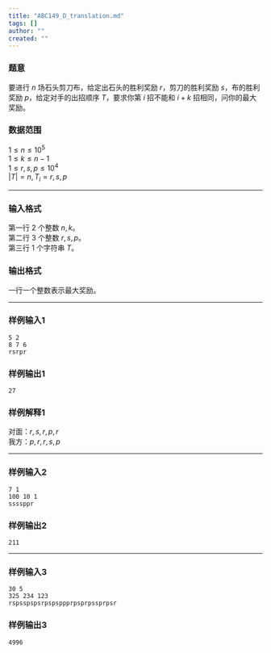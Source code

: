 ```yaml
---
title: "ABC149_D_translation.md"
tags: []
author: ""
created: ""
---
```


### 题意 
要进行 $n$ 场石头剪刀布，给定出石头的胜利奖励 $r$，剪刀的胜利奖励 $s$，布的胜利奖励 $p$，给定对手的出招顺序 $T$，要求你第 $i$ 招不能和 $i+k$ 招相同，问你的最大奖励。
### 数据范围
$1\le n\le10^5$  
$1\le k\le n-1$  
$1\le r,s,p\le10^4$  
$|T|=n,T_i={r,s,p}$

---
### 输入格式
第一行 $2$ 个整数 $n,k$。  
第二行 $3$ 个整数 $r,s,p$。  
第三行 $1$ 个字符串 $T$。  
### 输出格式
一行一个整数表示最大奖励。

---
### 样例输入1
```
5 2
8 7 6
rsrpr
```
### 样例输出1
```
27
```
### 样例解释1
对面：$r,s,r,p,r$  
我方：$p,r,r,s,p$

---
### 样例输入2
```
7 1
100 10 1
ssssppr
```
### 样例输出2
```
211
```

---
### 样例输入3
```
30 5
325 234 123
rspsspspsrpspsppprpsprpssprpsr
```
### 样例输出3
```
4996
```

